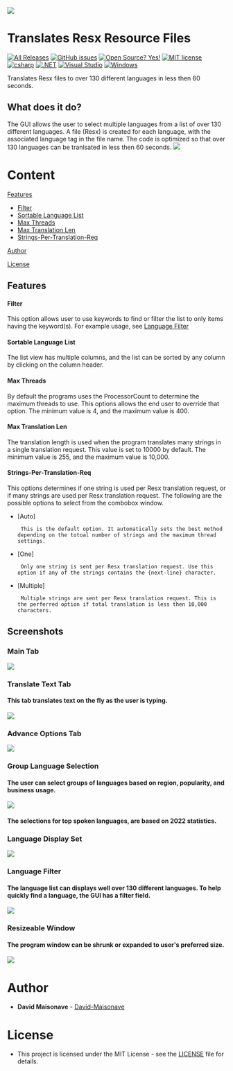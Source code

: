 ![](ABetterTranslator/Images/BannerWithNameAndSubLabel.png)

# Translates Resx Resource Files
[![All Releases](https://img.shields.io/github/downloads/David-Maisonave/ABetterTranslator/total.svg)](https://github.com/David-Maisonave/ABetterTranslator/releases/latest)
[![GitHub issues](https://img.shields.io/github/issues/David-Maisonave/ABetterTranslator.svg)](https://GitHub.com/David-Maisonave/ABetterTranslator/issues/)
[![Open Source? Yes!](https://badgen.net/badge/Open%20Source%20%3F/Yes%21/blue?icon=github)](https://github.com/Naereen/badges/)
[![MIT license](https://img.shields.io/badge/License-MIT-blue.svg)](https://lbesson.mit-license.org/)
[![csharp](https://img.shields.io/badge/--019733?logo=csharp)](https://www.vim.org/)
[![.NET](https://img.shields.io/badge/--512BD4?logo=.net&logoColor=ffffff)](https://dotnet.microsoft.com/)
[![Visual Studio](https://badgen.net/badge/icon/visualstudio?icon=visualstudio&label)](https://visualstudio.microsoft.com)
[![Windows](https://badgen.net/badge/icon/windows?icon=windows&label)](https://microsoft.com/windows/)


Translates Resx files to over 130 different languages in less then 60 seconds.

## What does it do?
The GUI allows the user to select multiple languages from a list of over 130 different languages.
A file (Resx) is created for each language, with the associated language tag in the file name.
The code is optimized so that over 130 languages can be tranlsated in less then 60 seconds. 
![](ABetterTranslator/Docs/screenshots/ABetterTranslatorScreenshot_(512_x_512).png)


# Content

[Features](README.md#Features)
-  [Filter](README.md#Filter)
-  [Sortable Language List](README.md#Sortable-Language-List)
-  [Max Threads](README.md#Max-Threads)
-  [Max Translation Len](README.md#Max-Translation-Len)
-  [Strings-Per-Translation-Req](README.md#Strings-Per-Translation-Req)

[Author](README.md#Author)

[License](README.md#License)


## Features

#### Filter

This option allows user to use keywords to find or filter the list to only items having the keyword(s).
For example usage, see [Language Filter](README.md#Language-Filter)

#### Sortable Language List

The list view has multiple columns, and the list can be sorted by any column by clicking on the column header.

#### Max Threads

By default the programs uses the ProcessorCount to determine the maximum threads to use.  This options allows the end user to override that option.  The minimum value is 4, and the maximum value is 400.

#### Max Translation Len

The translation length is used when the program translates many strings in a single translation request.
This value is set to 10000 by default.  The minimum value is 255, and the maximum value is 10,000.

#### Strings-Per-Translation-Req

This options determines if one string is used per Resx translation request, or if many strings are used per Resx translation request. The following are the possible options to select from the combobox window.

-  [Auto]

		This is the default option. It automatically sets the best method depending on the totoal number of strings and the maximum thread settings.

-  [One]

		Only one string is sent per Resx translation request. Use this option if any of the strings contains the {next-line} character.

-  [Multiple]

		Multiple strings are sent per Resx translation request. This is the perferred option if total translation is less then 10,000 characters.


## Screenshots
### Main Tab
![](ABetterTranslator/Docs/screenshots/ABetterTranslatorScreenshot.png)

### Translate Text Tab 
#### This tab translates text on the fly as the user is typing.
![](ABetterTranslator/Docs/screenshots/screenshot_translate_text_tab.png)

### Advance Options Tab
![](ABetterTranslator/Docs/screenshots/screenshot_advance_options_tab.png)

### Group Language Selection
#### The user can select groups of languages based on region, popularity, and business usage.
![](ABetterTranslator/Docs/screenshots/screenshot_group_languages_selections.png)

#### The selections for top spoken languages, are based on 2022 statistics.

### Language Display Set
![](ABetterTranslator/Docs/screenshots/screenshot_LanguageDisplaySetSelection.png)

### Language Filter
#### The language list can displays well over 130 different languages. To help quickly find a language, the GUI has a filter field.
![](ABetterTranslator/Docs/screenshots/screenshot_language_filter_usage.png)

### Resizeable Window
#### The program window can be shrunk or expanded to user's preferred size.
![](ABetterTranslator/Docs/screenshots/screenshot_ABetterTranslator_long_window.png)


# Author

* **David Maisonave** - [David-Maisonave](https://github.com/David-Maisonave)


# License

-  This project is licensed under the MIT License - see the [LICENSE](LICENSE) file for details.
